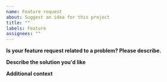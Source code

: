 ```yaml
---
name: Feature request
about: Suggest an idea for this project
title: ""
labels: Feature
assignees: ""
---
```


**Is your feature request related to a problem? Please describe.**

<!-- A clear and concise description of what the new feature is. -->

**Describe the solution you'd like**

<!-- A clear and concise description of what you want to happen. -->

**Additional context**

<!-- Add any other context or screenshots about the feature request here. -->
